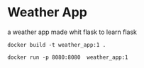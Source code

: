 # Weather App

a weather app made whit flask to learn flask
```
docker build -t weather_app:1 .       
```
```
docker run -p 8080:8080  weather_app:1
```
